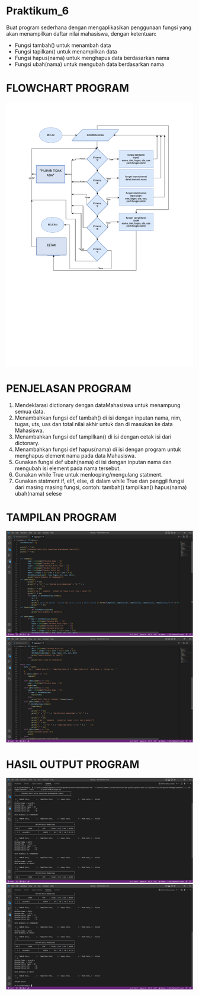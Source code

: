 # Praktikum_6

Buat program sederhana dengan mengaplikasikan penggunaan fungsi yang akan menampilkan daftar nilai mahasiswa, dengan ketentuan:

- Fungsi tambah() untuk menambah data
- Fungsi tapilkan() untuk menampilkan data
- Fungsi hapus(nama) untuk menghapus data berdasarkan nama
- Fungsi ubah(nama) untuk mengubah data berdasarkan nama

# FLOWCHART PROGRAM
![IMG.5](poto/flowchart.png)

# PENJELASAN PROGRAM
1. Mendeklarasi dictionary dengan dataMahasiswa untuk menampung semua data.
2. Menambahkan fungsi def tambah() di isi dengan inputan nama, nim, tugas, uts, uas dan total nilai akhir untuk dan di masukan ke data Mahasiswa.
3. Menambahkan fungsi def tampilkan() di isi dengan cetak isi dari dictonary.
4. Menambahkan fungsi def hapus(nama) di isi dengan program untuk menghapus element nama pada data Mahasiswa.
5. Gunakan fungsi def ubah(nama) di isi dengan inputan nama dan mengubah isi element pada nama tersebut.
6. Gunakan while True untuk menlooping/mengulang statment.
7. Gunakan statment if, elif, else, di dalam while True dan panggil fungsi dari masing masing fungsi, contoh:
tambah()
tampilkan()
hapus(nama)
ubah(nama)
selese

# TAMPILAN PROGRAM
![IMG.1](poto/1.png)
![img.2](poto/2.png)

# HASIL OUTPUT PROGRAM
![IMG.3](poto/3.png)
![IMG.4](poto/4.png)